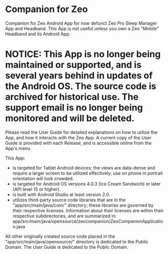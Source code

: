 # Companion for Zeo
Companion for Zeo Android App for now defunct Zeo Pro Sleep Manager App and Headband.  This App is not useful unless you own a Zeo "Mobile" Headband and its Android App.

# NOTICE: This App is no longer being maintained or supported, and is several years behind in updates of the Android OS.  The source code is archived for historical use.  The support email is no longer being monitored and will be deleted.

Please read the User Guide for detailed explanations on how to utilize the App, and how it interacts with the Zeo App.
A current copy of the User Guide is provided with each Release, and is accessible online from the App's menu.

This App:
- is targeted for Tablet Android devices; the views are data-dense and require a larger screen to be utilized effectively; use on phone in portrait orientation will look crowded.
- is targeted for Android OS versions 4.0.3 (Ice Cream Sandwich) or later (API level 15 or higher).
- is built with Android Studio at least version 2.0.
- utilizes third-party source code libraries that are in the "app/src/main/java/com/" directory; these libraries are governed by their respective licenses.
        Information about their licenses are within their respective subdirectories, and are summarized in:
        app/src/main/java/opensource/zeocompanion/ZeoCompanionApplication.java

All other originally created source code placed in the "app/src/main/java/opensource/" directory is dedicated to the Public Domain.
The User Guide is dedicated to the Public Domain.
